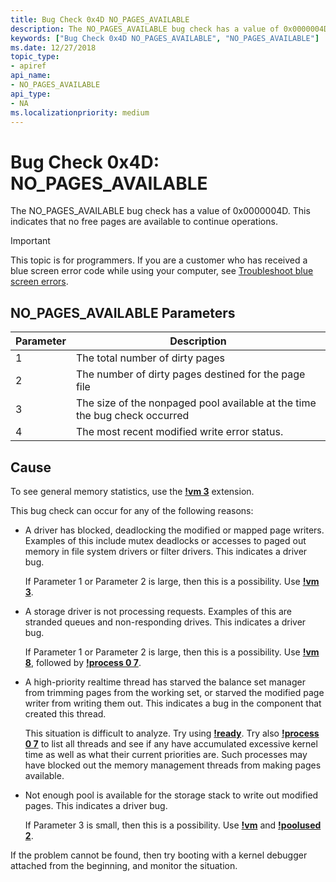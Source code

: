 ```yaml
---
title: Bug Check 0x4D NO_PAGES_AVAILABLE
description: The NO_PAGES_AVAILABLE bug check has a value of 0x0000004D. This indicates that no free pages are available to continue operations.
keywords: ["Bug Check 0x4D NO_PAGES_AVAILABLE", "NO_PAGES_AVAILABLE"]
ms.date: 12/27/2018
topic_type:
- apiref
api_name:
- NO_PAGES_AVAILABLE
api_type:
- NA
ms.localizationpriority: medium
---
```


# Bug Check 0x4D: NO\_PAGES\_AVAILABLE


The NO\_PAGES\_AVAILABLE bug check has a value of 0x0000004D. This indicates that no free pages are available to continue operations.

> [!IMPORTANT]
> This topic is for programmers. If you are a customer who has received a blue screen error code while using your computer, see [Troubleshoot blue screen errors](https://www.windows.com/stopcode).


## NO\_PAGES\_AVAILABLE Parameters

|Parameter|Description|
|--- |--- |
|1|The total number of dirty pages|
|2|The number of dirty pages destined for the page file|
|3|The size of the nonpaged pool available at the time the bug check occurred|
|4|The most recent modified write error status.|


Cause
-----

To see general memory statistics, use the [**!vm 3**](-vm.md) extension.

This bug check can occur for any of the following reasons:

-   A driver has blocked, deadlocking the modified or mapped page writers. Examples of this include mutex deadlocks or accesses to paged out memory in file system drivers or filter drivers. This indicates a driver bug.

    If Parameter 1 or Parameter 2 is large, then this is a possibility. Use [**!vm 3**](-vm.md).

-   A storage driver is not processing requests. Examples of this are stranded queues and non-responding drives. This indicates a driver bug.

    If Parameter 1 or Parameter 2 is large, then this is a possibility. Use [**!vm 8**](-vm.md), followed by [**!process 0 7**](-process.md).

-   A high-priority realtime thread has starved the balance set manager from trimming pages from the working set, or starved the modified page writer from writing them out. This indicates a bug in the component that created this thread.

    This situation is difficult to analyze. Try using [**!ready**](-ready.md). Try also [**!process 0 7**](-process.md) to list all threads and see if any have accumulated excessive kernel time as well as what their current priorities are. Such processes may have blocked out the memory management threads from making pages available.

-  Not enough pool is available for the storage stack to write out modified pages. This indicates a driver bug.

    If Parameter 3 is small, then this is a possibility. Use [**!vm**](-vm.md) and [**!poolused 2**](-poolused.md).

If the problem cannot be found, then try booting with a kernel debugger attached from the beginning, and monitor the situation.

 

 





